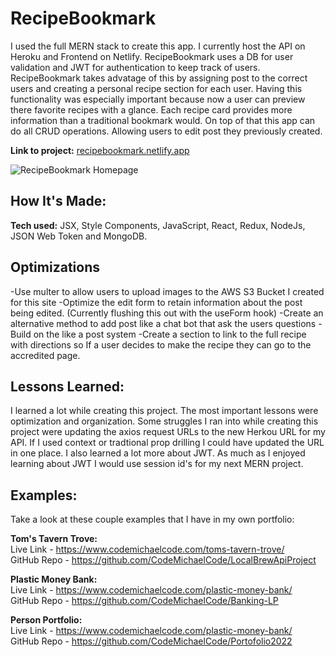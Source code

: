 # RecipeBookmark

I used the full MERN stack to create this app. I currently host the API on Heroku and Frontend on Netlify. RecipeBookmark uses a DB for user validation and JWT for authentication to keep track of users. RecipeBookmark takes advatage of this by assigning post to the correct users and creating a personal recipe section for each user. Having this functionality was especially important because now a user can preview there favorite recipes with a glance. Each recipe card provides more information than a traditional bookmark would. On top of that this app can do all CRUD operations. Allowing users to edit post they previously created.

**Link to project:** [recipebookmark.netlify.app](https://recipebookmark.netlify.app/)

![RecipeBookmark  Homepage](https://recipe-bookmarks.s3.amazonaws.com/recipebookmarksnapshot.jpg)

## How It's Made:

**Tech used:** JSX, Style Components, JavaScript, React, Redux, NodeJs, JSON Web Token and MongoDB.

## Optimizations

-Use multer to allow users to upload images to the AWS S3 Bucket I created for this site
-Optimize the edit form to retain information about the post being edited. (Currently flushing this out with the useForm hook)
-Create an alternative method to add post like a chat bot that ask the users questions
-Build on the like a post system
-Create a section to link to the full recipe with directions so If a user decides to make the recipe they can go to the accredited page.

## Lessons Learned:

I learned a lot while creating this project. The most important lessons were optimization and organization. Some struggles I ran into while creating this project were updating the axios request URLs to the new Herkou URL for my API. If I used context or tradtional prop drilling I could have updated the URL in one place. I also learned a lot more about JWT. As much as I enjoyed learning about JWT I would use session id's for my next MERN project.

## Examples:

Take a look at these couple examples that I have in my own portfolio:

**Tom's Tavern Trove:**  
Live Link - https://www.codemichaelcode.com/toms-tavern-trove/  
GitHub Repo - https://github.com/CodeMichaelCode/LocalBrewApiProject  

**Plastic Money Bank:**  
Live Link - https://www.codemichaelcode.com/plastic-money-bank/  
GitHub Repo - https://github.com/CodeMichaelCode/Banking-LP  

**Person Portfolio:**  
Live Link - https://www.codemichaelcode.com/plastic-money-bank/  
GitHub Repo - https://github.com/CodeMichaelCode/Portofolio2022  

